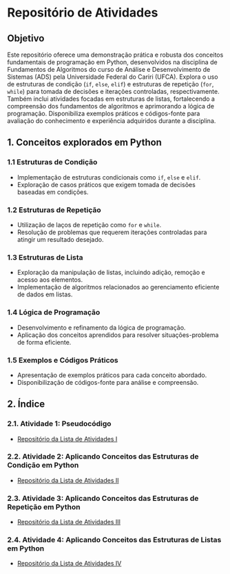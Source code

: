 # Repositório de Atividades

## Objetivo
Este repositório oferece uma demonstração prática e robusta dos conceitos fundamentais de programação em Python, desenvolvidos na disciplina de Fundamentos de Algoritmos do curso de Análise e Desenvolvimento de Sistemas (ADS) pela Universidade Federal do Cariri (UFCA). Explora o uso de estruturas de condição (`if`, `else`, `elif`) e estruturas de repetição (`for`, `while`) para tomada de decisões e iterações controladas, respectivamente. Também inclui atividades focadas em estruturas de listas, fortalecendo a compreensão dos fundamentos de algoritmos e aprimorando a lógica de programação. Disponibiliza exemplos práticos e códigos-fonte para avaliação do conhecimento e experiência adquiridos durante a disciplina.

## 1. Conceitos explorados em Python
### 1.1 Estruturas de Condição
   - Implementação de estruturas condicionais como `if`, `else` e `elif`.
   - Exploração de casos práticos que exigem tomada de decisões baseadas em condições.

### 1.2 Estruturas de Repetição
   - Utilização de laços de repetição como `for` e `while`.
   - Resolução de problemas que requerem iterações controladas para atingir um resultado desejado.

### 1.3 Estruturas de Lista
   - Exploração da manipulação de listas, incluindo adição, remoção e acesso aos elementos.
   - Implementação de algoritmos relacionados ao gerenciamento eficiente de dados em listas.

### 1.4 Lógica de Programação
   - Desenvolvimento e refinamento da lógica de programação.
   - Aplicação dos conceitos aprendidos para resolver situações-problema de forma eficiente.

### 1.5 Exemplos e Códigos Práticos
   - Apresentação de exemplos práticos para cada conceito abordado.
   - Disponibilização de códigos-fonte para análise e compreensão.


## 2. Índice
### 2.1. Atividade 1: Pseudocódigo
   - [Repositório da Lista de Atividades I](https://github.com/devitruvius/ADS-Pseudocodigos-Atividades)

### 2.2. Atividade 2: Aplicando Conceitos das Estruturas de Condição em Python
   - [Repositório da Lista de Atividades II](https://github.com/devitruvius/ADS-Python-Condicao)

### 2.3. Atividade 3: Aplicando Conceitos das Estruturas de Repetição em Python
   - [Repositório da Lista de Atividades III](https://github.com/devitruvius/ADS-Python-Repeticao/tree/main)

### 2.4. Atividade 4: Aplicando Conceitos das Estruturas de Listas em Python
   - [Repositório da Lista de Atividades IV](https://github.com/devitruvius/ADS-Python-Listas/tree/main)
